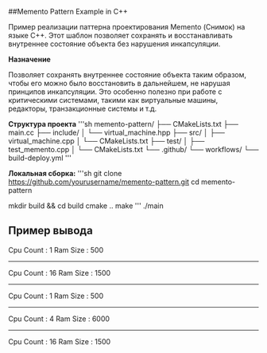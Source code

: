 ##Memento Pattern Example in C++ 

Пример реализации паттерна проектирования Memento (Снимок)  на языке C++.
Этот шаблон позволяет сохранять и восстанавливать внутреннее состояние объекта без нарушения инкапсуляции. 

**Назначение** 

Позволяет сохранять внутреннее состояние объекта таким образом, чтобы его можно было восстановить в дальнейшем, не нарушая принципов инкапсуляции. Это особенно полезно при работе с критическими системами, такими как виртуальные машины, редакторы, транзакционные системы и т.д. 

**Структура проекта**
'''sh
memento-pattern/
├── CMakeLists.txt
├── main.cc
├── include/
│   └── virtual_machine.hpp
├── src/
│   ├── virtual_machine.cpp
│   └── CMakeLists.txt
├── test/
│   ├── test_memento.cpp
│   └── CMakeLists.txt
└── .github/
    └── workflows/
        └── build-deploy.yml
'''

**Локальная сборка:**
'''sh
git clone https://github.com/yourusername/memento-pattern.git 
cd memento-pattern

mkdir build && cd build
cmake ..
make
'''
./main

Пример вывода
----------------
Cpu Count : 1
Ram Size  : 500

----------------
Cpu Count : 16
Ram Size  : 1500

----------------
Cpu Count : 1
Ram Size  : 500

----------------
Cpu Count : 4
Ram Size  : 6000

----------------
Cpu Count : 16
Ram Size  : 1500
